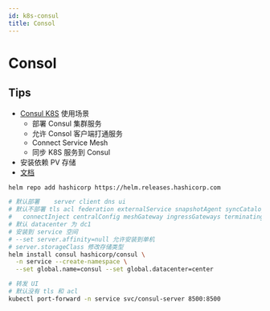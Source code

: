 ```yaml
---
id: k8s-consul
title: Consol
---
```


# Consol

## Tips

* [Consul K8S](https://github.com/hashicorp/consul-k8s) 使用场景
  * 部署 Consul 集群服务
  * 允许 Consol 客户端打通服务
  * Connect Service Mesh
  * 同步 K8S 服务到 Consul
* 安装依赖 PV 存储
* [文档](https://www.consul.io/docs/k8s)

```bash
helm repo add hashicorp https://helm.releases.hashicorp.com

# 默认部署    server client dns ui
# 默认不部署 tls acl federation externalService snapshotAgent syncCatalog 
#   connectInject centralConfig meshGateway ingressGateways terminatingGateways
# 默认 datacenter 为 dc1
# 安装到 service 空间
# --set server.affinity=null 允许安装到单机
# server.storageClass 修改存储类型
helm install consul hashicorp/consul \
  -n service --create-namespace \
  --set global.name=consul --set global.datacenter=center

# 转发 UI
# 默认没有 tls 和 acl
kubectl port-forward -n service svc/consul-server 8500:8500
```
